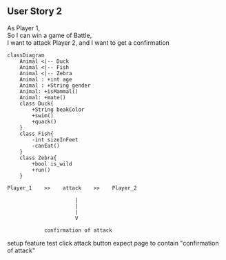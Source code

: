 ## User Story 2 

As Player 1,<br>
So I can win a game of Battle,<br>
I want to attack Player 2, and I want to get a confirmation

```mermaid
classDiagram
    Animal <|-- Duck
    Animal <|-- Fish
    Animal <|-- Zebra
    Animal : +int age
    Animal : +String gender
    Animal: +isMammal()
    Animal: +mate()
    class Duck{
        +String beakColor
        +swim()
        +quack()
    }
    class Fish{
        -int sizeInFeet
        -canEat()
    }
    class Zebra{
        +bool is_wild
        +run()
    }
```



    Player_1    >>    attack    >>    Player_2

                          |
                          |
                          |
                          V

                confirmation of attack

setup feature test
click attack button
expect page to contain "confirmation of attack"